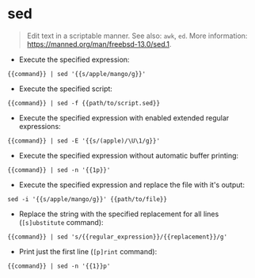 # sed

> Edit text in a scriptable manner.
> See also: `awk`, `ed`.
> More information: <https://manned.org/man/freebsd-13.0/sed.1>.

- Execute the specified expression:

`{{command}} | sed '{{s/apple/mango/g}}'`

- Execute the specified script:

`{{command}} | sed -f {{path/to/script.sed}}`

- Execute the specified expression with enabled extended regular expressions:

`{{command}} | sed -E '{{s/(apple)/\U\1/g}}'`

- Execute the specified expression without automatic buffer printing:

`{{command}} | sed -n '{{1p}}'`

- Execute the specified expression and replace the file with it's output:

`sed -i '{{s/apple/mango/g}}' {{path/to/file}}`

- Replace the string with the specified replacement for all lines (`[s]ubstitute` command):

`{{command}} | sed 's/{{regular_expression}}/{{replacement}}/g'`

- Print just the first line (`[p]rint` command):

`{{command}} | sed -n '{{1}}p'`
